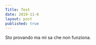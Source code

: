 ```yaml
---
Title: Test
date: 2019-11-6
layout: post
published: true
---
```


Sto provando ma mi sa che non funziona.
